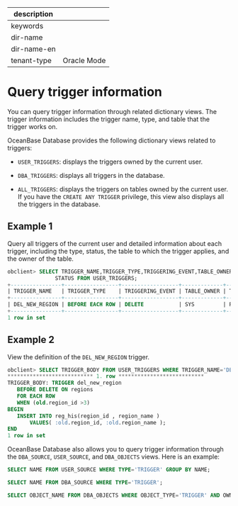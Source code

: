 |description||
|---|---|
|keywords||
|dir-name||
|dir-name-en||
|tenant-type|Oracle Mode|

# Query trigger information

You can query trigger information through related dictionary views. The trigger information includes the trigger name, type, and table that the trigger works on.

OceanBase Database provides the following dictionary views related to triggers:

* `USER_TRIGGERS`: displays the triggers owned by the current user.

* `DBA_TRIGGERS`: displays all triggers in the database.

* `ALL_TRIGGERS`: displays the triggers on tables owned by the current user. If you have the `CREATE ANY TRIGGER` privilege, this view also displays all the triggers in the database.

## Example 1

Query all triggers of the current user and detailed information about each trigger, including the type, status, the table to which the trigger applies, and the owner of the table.

```sql
obclient> SELECT TRIGGER_NAME,TRIGGER_TYPE,TRIGGERING_EVENT,TABLE_OWNER,TABLE_NAME,
               STATUS FROM USER_TRIGGERS;
+----------------+-----------------+------------------+-------------+------------+---------+
| TRIGGER_NAME   | TRIGGER_TYPE    | TRIGGERING_EVENT | TABLE_OWNER | TABLE_NAME | STATUS  |
+----------------+-----------------+------------------+-------------+------------+---------+
| DEL_NEW_REGION | BEFORE EACH ROW | DELETE           | SYS         | REGIONS    | ENABLED |
+----------------+-----------------+------------------+-------------+------------+---------+
1 row in set
```

## Example 2

View the definition of the `DEL_NEW_REGION` trigger.

```sql
obclient> SELECT TRIGGER_BODY FROM USER_TRIGGERS WHERE TRIGGER_NAME='DEL_NEW_REGION'\G
*************************** 1. row ***************************
TRIGGER_BODY: TRIGGER del_new_region
   BEFORE DELETE ON regions
   FOR EACH ROW
   WHEN (old.region_id >3)
BEGIN
   INSERT INTO reg_his(region_id , region_name )
       VALUES( :old.region_id, :old.region_name );
END
1 row in set
```

OceanBase Database also allows you to query trigger information through the `DBA_SOURCE`, `USER_SOURCE`, and `DBA_OBJECTS` views. Here is an example:

```sql
SELECT NAME FROM USER_SOURCE WHERE TYPE='TRIGGER' GROUP BY NAME;

SELECT NAME FROM DBA_SOURCE WHERE TYPE='TRIGGER';

SELECT OBJECT_NAME FROM DBA_OBJECTS WHERE OBJECT_TYPE='TRIGGER' AND OWNER='username';
```
